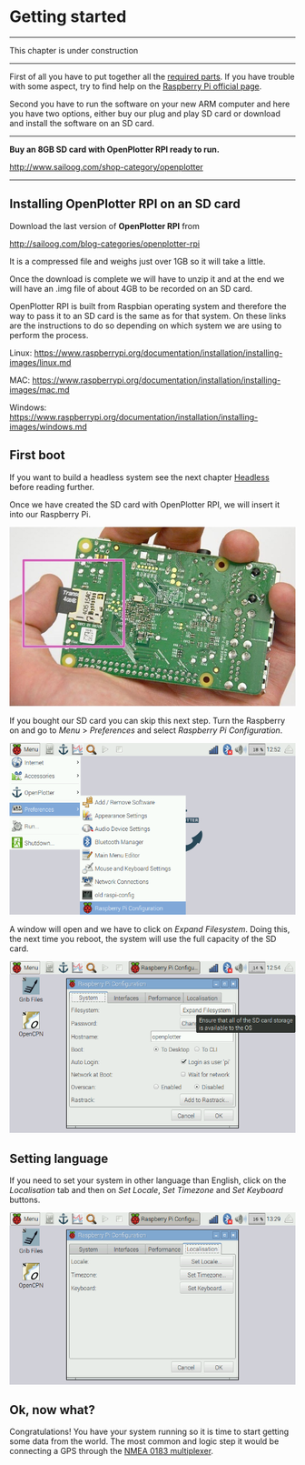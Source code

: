 # Getting started

---

This chapter is under construction

---

First of all you have to put together all the [required parts](what_do_you_need.md). If you have trouble with some aspect, try to find help on the [Raspberry Pi official page](https://www.raspberrypi.org/help/). 

Second you have to run the software on your new ARM computer and here you have two options, either buy our plug and play SD card or download and install the software on an SD card.

---

**Buy an 8GB SD card with OpenPlotter RPI ready to run.**

http://www.sailoog.com/shop-category/openplotter

---

## Installing OpenPlotter RPI on an SD card

Download the last version of **OpenPlotter RPI** from 

http://sailoog.com/blog-categories/openplotter-rpi

It is a compressed file and weighs just over 1GB so it will take a little.

Once the download is complete we will have to unzip it and at the end we will have an .img file of about 4GB to be recorded on an SD card.

OpenPlotter RPI is built from Raspbian operating system and therefore the way to pass it to an SD card is the same as for that system. On these links are the instructions to do so depending on which system we are using to perform the process.

Linux: https://www.raspberrypi.org/documentation/installation/installing-images/linux.md

MAC: https://www.raspberrypi.org/documentation/installation/installing-images/mac.md

Windows: https://www.raspberrypi.org/documentation/installation/installing-images/windows.md

## First boot

If you want to build a headless system see the next chapter [Headless](headless.md) before reading further.

Once we have created the SD card with OpenPlotter RPI, we will insert it into our Raspberry Pi.

![](boot1.png)

If you bought our SD card you can skip this next step. Turn the Raspberry on and go to *Menu* > *Preferences* and select *Raspberry Pi Configuration*.

![](boot2.png)

A window will open and we have to click on *Expand Filesystem*. Doing this, the next time you reboot, the system will use the full capacity of the SD card.

![](boot3.png)

## Setting language

If you need to set your system in other language than English, click on the *Localisation* tab and then on *Set Locale*, *Set Timezone* and *Set Keyboard* buttons.

![](boot4.png)

## Ok, now what?

Congratulations! You have your system running so it is time to start getting some data from the world. The most common and logic step it would be connecting a GPS through the [NMEA 0183 multiplexer](nmea_multiplexer.md).